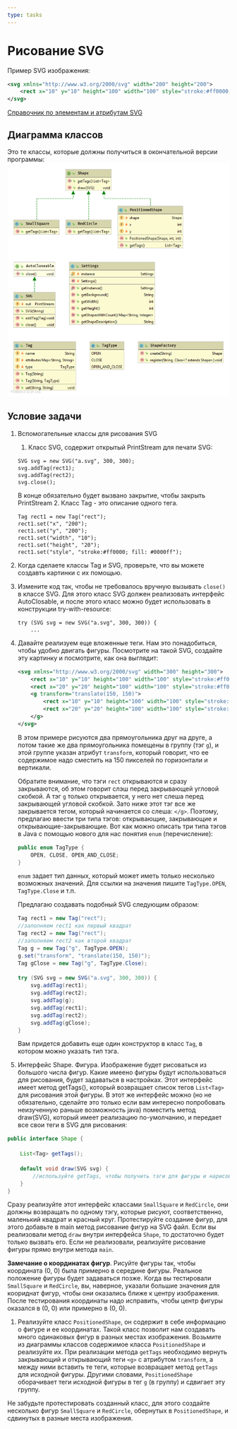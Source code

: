 ```yaml
---
type: tasks
---
```


# Рисование SVG

Пример SVG изображения:
```svg
<svg xmlns="http://www.w3.org/2000/svg" width="200" height="200">
    <rect x="10" y="10" height="100" width="100" style="stroke:#ff0000; fill: #0000ff"/>
</svg>
```

[Справочник по элементам и атрибутам SVG](https://developer.mozilla.org/ru/docs/Web/SVG)

## Диаграмма классов
Это те классы, которые должны получиться в окончательной версии программы:
![class diagram](SVG-class-diagram.png)

## Условие задачи

1. Вспомогательные классы для рисования
SVG
    1. Класс SVG, содержит открытый
    PrintStream для печати SVG:
    ```
    SVG svg = new SVG("a.svg", 300, 300);
    svg.addTag(rect1);
    svg.addTag(rect2);
    svg.close();
    ```
    В конце обязательно будет вызвано закрытие, чтобы закрыть PrintStream
    2. Класс Tag - это описание одного тега.
    ```
    Tag rect1 = new Tag("rect");
    rect1.set("x", "200");
    rect1.set("y", "200");
    rect1.set("width", "10");
    rect1.set("height", "20");
    rect1.set("style", "stroke:#ff0000; fill: #0000ff");
    ```
1. Когда сделаете классы Tag и SVG, проверьте, что вы можете создавть картинки с их помощью.
1. Измените код так, чтобы не требовалось вручную вызывать `close()` в классе SVG. Для этого класс SVG должен реализовать интерфейс
AutoClosable, и после этого класс можно будет использовать в конструкции try-with-resource:
    ```
    try (SVG svg = new SVG("a.svg", 300, 300)) {
        ...
    ```
1. Давайте реализуем еще вложенные теги. Нам это понадобиться, чтобы удобно двигать фигуры. Посмотрите на такой SVG, создайте эту
картинку и посмотрите, как она выглядит:
    ```svg
    <svg xmlns="http://www.w3.org/2000/svg" width="300" height="300">
        <rect x="10" y="10" height="100" width="100" style="stroke:#ff0000; fill: #0000ff"/>
        <rect x="20" y="20" height="100" width="100" style="stroke:#ff0000; fill: #00ff00"/>
        <g transform="translate(150, 150)">
            <rect x="10" y="10" height="100" width="100" style="stroke:#ff0000; fill: #0000ff"/>
            <rect x="20" y="20" height="100" width="100" style="stroke:#ff0000; fill: #00ff00"/>
        </g>
    </svg>
    ```
    
    В этом примере рисуются два прямоугольника друг на друге, а потом такие же два прямоугольника помещены в группу (тэг `g`),
    и этой группе указан атрибут `transform`, который говорит, что ее содержимое надо сместить на 150 пикселей по горизонтали
    и вертикали.
    
    Обратите внимание, что тэги `rect` открываются и сразу закрываются, об этом говорит слэш перед закрывающей угловой скобкой.
    А тэг `g` только открывается, у него нет слеша перед закрывающей угловой скобкой. Зато ниже этот тэг все же закрывается тегом,
    который начинается со слеша: `</g>`. Поэтому, предлагаю ввести три типа тэгов: открывающие, закрывающие и открывающие-закрывающие.
    Вот как можно описать три типа тэгов в Java с помощью нового для нас понятия `enum` (перечисление):
    
    ```java
    public enum TagType {
        OPEN, CLOSE, OPEN_AND_CLOSE;
    }
    ```
    
    `enum` задает тип данных, который может иметь только несколько возможных значений. Для ссылки на значения пишите `TagType.OPEN`,
    `TagType.Close` и т.п.
    
    Предлагаю создавать подобный SVG следующим образом:
    ```java
    Tag rect1 = new Tag("rect");
    //заполняем rect1 как первый квадрат
    Tag rect2 = new Tag("rect");
    //заполняем rect2 как второй квадрат
    Tag g = new Tag("g", TagType.OPEN);
    g.set("transform", "translate(150, 150)");
    Tag gClose = new Tag("g", TagType.Close);
    
    try (SVG svg = new SVG("a.svg", 300, 300)) {
        svg.addTag(rect1);
        svg.addTag(rect2);
        svg.addTag(g);
        svg.addTag(rect1);
        svg.addTag(rect2);
        svg.addTag(gClose);
    }
    ```
    
    Вам придется добавить еще один конструктор в класс `Tag`, в котором можно указать тип тэга.
    
1. Интерфейс Shape. Фигура. Изображение будет рисоваться из большого числа фигур. Какие имеено фигуры будут использоваться для рисования, будет задаваться в настройках. Этот интерфейс имеет метод getTags(), который возвращает список тегов `List<Tag>` для рисования этой фигуры. В этот же интерфейс можно (но не обязательно, сделайте это только если вам интересно попробовать неизученную раньше возможность java) поместить метод draw(SVG), который имеет реализацию по-умолчанию, и передает все свои теги в SVG для рисования:
```java
public interface Shape {

    List<Tag> getTags();

    default void draw(SVG svg) {
        //используйте getTags, чтобы получить тэги для фигуры и нарисовать их на svg.
    }
}
```
Сразу реализуйте этот интерфейс классами `SmallSquare` и `RedCircle`, они должны возвращать по одному тэгу, которые рисуют, соответственно, маленький квадрат и красный круг. Протестируйте создание фигур, для этого добавьте в main метод рисование фигур на SVG файл. Если вы реализовали метод `draw` внутри интерфейса `Shape`, то достаточно будет только вызвать его. Если не реализовали, реализуйте рисование фигуры прямо внутри метода `main`.

**Замечание о координатах фигур**. Рисуйте фигуры так, чтобы координата (0, 0) была примерно в середине фигуры. Реальное положение фигуры будет задаваться позже. Когда вы тестировали `SmallSquare` и `RedCircle`, вы, наверное, указали большие значения для коориднат фигур, чтобы они оказались ближе к центру изображения. После тестирования координаты надо исправить, чтобы центр фигуры оказался в (0, 0) или примерно в (0, 0).

1. Реализуйте класс `PositionedShape`, он содержит в себе информацию о фигуре и ее координатах. Такой класс позволит нам создавать много одинаковых фигур в разных местах изображения. Возьмите из диаграммы классов содержимое класса `PositionedShape` и реализуйте их. При реализации метода `getTags` необходимо вернуть закрывающий и открывающий теги `<g>` c атрибутом `transform`, а между ними вставить те теги, которые возвращает метод `getTags` для исходной фигуры. Другими словами, `PositionedShape` оборачивает теги исходной фигуры в тег `g` (в группу) и сдвигает эту группу.

Не забудьте протестировать созданный класс, для этого создайте несколько фигур `SmallSquare` и `RedCircle`, обернутых в `PositionedShape`, и сдвинутых в разные места изображения.
